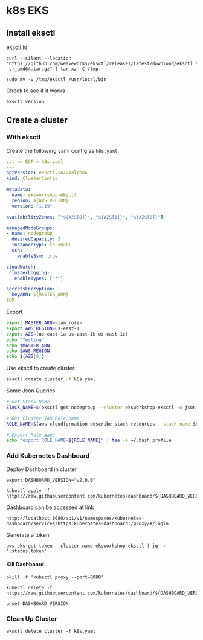 # k8s EKS

## Install eksctl

[eksctl.io](https://eksctl.io/)

```
curl --silent --location "https://github.com/weaveworks/eksctl/releases/latest/download/eksctl_$(uname -s)_amd64.tar.gz" | tar xz -C /tmp

sudo mv -v /tmp/eksctl /usr/local/bin
```

Check to see if it works
```
eksctl version
```

## Create a cluster

### With eksctl

Create the following yaml config as `k8s.yaml`:
```yaml
cat << EOF > k8s.yaml
---
apiVersion: eksctl.io/v1alpha5
kind: ClusterConfig

metadata:
  name: eksworkshop-eksctl
  region: ${AWS_REGION}
  version: "1.19"

availabilityZones: ["${AZS[0]}", "${AZS[1]}", "${AZS[2]}"]

managedNodeGroups:
- name: nodegroup
  desiredCapacity: 3
  instanceType: t3.small
  ssh:
    enableSsm: true

cloudWatch:
 clusterLogging:
   enableTypes: ["*"]

secretsEncryption:
  keyARN: ${MASTER_ARN}
EOF
```

Export
```bash
export MASTER_ARN=<iam_role>
export AWS_REGION=us-east-1
export AZS=(us-east-1a us-east-1b us-east-1c)
echo "Testing"
echo $MASTER_ARN
echo $AWS_REGION
echo ${AZS[0]}
```

Use eksctl to create cluster
```bash
eksctl create cluster -f k8s.yaml
```

Some Json Queries
```bash
# Get Stack Name
STACK_NAME=$(eksctl get nodegroup --cluster eksworkshop-eksctl -o json | jq -r '.[].StackName')

# Get Cluster IAM Role name
ROLE_NAME=$(aws cloudformation describe-stack-resources --stack-name $STACK_NAME | jq -r '.StackResources[] | select(.ResourceType=="AWS::IAM::Role") | .PhysicalResourceId')

# Export Role Name
echo "export ROLE_NAME=${ROLE_NAME}" | tee -a ~/.bash_profile
```

### Add Kubernetes Dashboard

Deploy Dashboard in cluster
```
export DASHBOARD_VERSION="v2.0.0"

kubectl apply -f https://raw.githubusercontent.com/kubernetes/dashboard/${DASHBOARD_VERSION}/aio/deploy/recommended.yaml
```

Dashboard can be accessed at link
```
http://localhost:8080/api/v1/namespaces/kubernetes-dashboard/services/https:kubernetes-dashboard:/proxy/#/login
```

Generate a token
```
aws eks get-token --cluster-name eksworkshop-eksctl | jq -r '.status.token'
```

#### Kill Dashboard

```
pkill -f 'kubectl proxy --port=8080'

kubectl delete -f https://raw.githubusercontent.com/kubernetes/dashboard/${DASHBOARD_VERSION}/aio/deploy/recommended.yaml

unset DASHBOARD_VERSION
```

### Clean Up Cluster

```
eksctl delete cluster -f k8s.yaml
```
